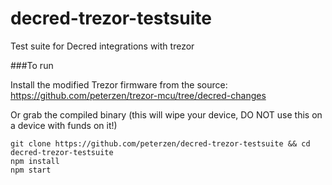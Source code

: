 # decred-trezor-testsuite
Test suite for Decred integrations with trezor


###To run

Install the modified Trezor firmware from the source: 
https://github.com/peterzen/trezor-mcu/tree/decred-changes

Or grab the compiled binary (this will wipe your device, DO NOT use this on a device with funds on it!)

```
git clone https://github.com/peterzen/decred-trezor-testsuite && cd decred-trezor-testsuite
npm install
npm start

```
